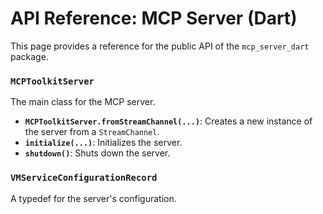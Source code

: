 # API Reference: MCP Server (Dart)

This page provides a reference for the public API of the `mcp_server_dart` package.

### `MCPToolkitServer`

The main class for the MCP server.

- **`MCPToolkitServer.fromStreamChannel(...)`**: Creates a new instance of the server from a `StreamChannel`.
- **`initialize(...)`**: Initializes the server.
- **`shutdown()`**: Shuts down the server.

### `VMServiceConfigurationRecord`

A typedef for the server's configuration.

